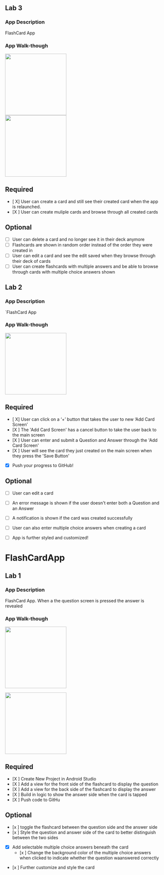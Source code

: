 
## Lab 3

### App Description
FlashCard App

### App Walk-though

<img src=https://media.giphy.com/media/FMKUWWVaCXpKAlrn9u/giphy.gif width=200><br>
<img src=https://media.giphy.com/media/m1UIX6o8kpQ9w3PQE1/giphy.gif width=200><br>


## Required
- [ X] User can create a card and still see their created card when the app is relaunched.
- [X ] User can create muliple cards and browse through all created cards

## Optional
- [ ] User can delete a card and no longer see it in their deck anymore
- [ ] Flashcards are shown in random order instead of the order they were created in
- [ ] User can edit a card and see the edit saved when they browse through their deck of cards
- [ ] User can create flashcards with multiple answers and be able to browse through cards with multiple choice answers shown

## Lab 2

### App Description
`FlashCard App

### App Walk-though

<img src=https://media.giphy.com/media/CL0FTklzC0jypgLkJV/giphy.gif width=200><br>


## Required
- [ X] User can click on a ‘+’ button that takes the user to new ‘Add Card Screen’
- [X ] The 'Add Card Screen' has a cancel button to take the user back to the main screen
- [X ] User can enter and submit a Question and Answer through the 'Add Card Screen'
- [X ] User will see the card they just created on the main screen when they press the 'Save Button'
- [X] Push your progress to GitHub!

## Optional
- [ ] User can edit a card
- [ ] An error message is shown if the user doesn't enter both a Question and an Answer
- [ ] A notification is shown if the card was created successfully
- [ ] User can also enter multiple choice answers when creating a card
- [ ] App is further styled and customized!


# FlashCardApp

## Lab 1

### App Description
FlashCard App. When a the question screen is pressed the answer is revealed

### App Walk-though
<img src=https://media.giphy.com/media/tY7Y9Jav8djlYNpyyJ/giphy.gif width=200><br>


<img src=https://media.giphy.com/media/vK2vkzhTL3wm8JBsyq/giphy.gif  width=200><br>

## Required
- [X ] Create New Project in Android Studio
- [X ] Add a view for the front side of the flashcard to display the question
- [X ] Add a view for the back side of the flashcard to display the answer
- [X ] Build in logic to show the answer side when the card is tapped
- [X ] Push code to GitHu
## Optional
- [x ] toggle the flashcard between the question side and the answer side
- [x ] Style the question and answer side of the card to better distinguish between the two sides
- [x] Add selectable multiple choice answers beneath the card
   - [x ] Change the background color of the multiple choice answers when clicked to indicate whether the question waanswered correctly
- [x ] Further customize and style the card
